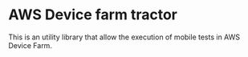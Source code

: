 # AWS Device farm tractor

This is an utility library that allow the execution of mobile tests in AWS Device Farm.
